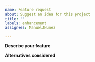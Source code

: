 ```yaml
---
name: Feature request
about: Suggest an idea for this project
title: ''
labels: enhancement
assignees: ManuelJNunez

---
```


**Describe your feature**


**Alternatives considered**
